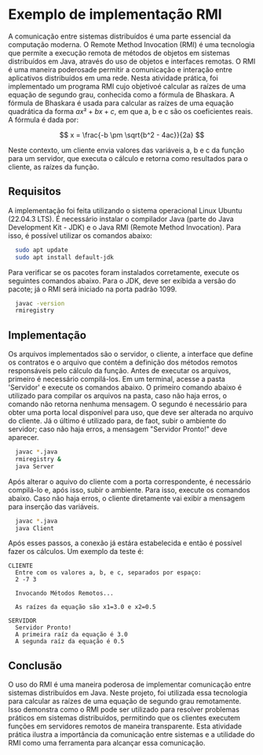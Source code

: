 # Exemplo de implementação RMI

A comunicação entre sistemas distribuídos é uma parte essencial da computação moderna. O Remote Method Invocation (RMI) é uma tecnologia que permite a execução remota de métodos de objetos em sistemas distribuídos em Java, através do uso de objetos e interfaces remotas. O RMI é uma maneira poderosade permitir a comunicação e interação entre aplicativos distribuídos em uma rede. Nesta atividade prática, foi implementado um programa RMI cujo objetivoé calcular as raízes de uma equação de segundo grau, conhecida como a fórmula de Bhaskara. A fórmula de Bhaskara é usada para calcular as raízes de uma equação quadrática da forma $ax²+bx+c$, em que a, b e c são os coeficientes reais. A fórmula é dada por: 

$$
x = \frac{-b \pm \sqrt{b^2 - 4ac}}{2a}
$$

Neste contexto, um cliente envia valores das variáveis a, b e c da função para
um servidor, que executa o cálculo e retorna como resultados para o cliente,
as raízes da função.

## Requisitos

A implementação foi feita utilizando o sistema operacional Linux Ubuntu (22.04.3 LTS). É necessário instalar o compilador Java (parte do Java Development Kit - JDK) e o Java RMI (Remote Method Invocation). Para isso, é possível utilizar os comandos abaixo:

```bash
  sudo apt update
  sudo apt install default-jdk
```

Para verificar se os pacotes foram instalados corretamente, execute os seguintes comandos abaixo. Para o JDK, deve ser exibida a versão do pacote; já o RMI será iniciado na porta padrão 1099.

```bash
  javac -version
  rmiregistry
```

## Implementação

Os arquivos implementados são o servidor, o cliente, a interface que define os contratos e o arquivo que contém a definição dos métodos remotos responsáveis pelo cálculo da função. Antes de executar os arquivos, primeiro é necessário compilá-los. Em um terminal, acesse a pasta 'Servidor' e execute os comandos abaixo. O primeiro comando abaixo é utilizado para compilar os arquivos na pasta, caso não haja erros, o comando não retorna nenhuma mensagem. O segundo é necessário para obter uma porta local disponível para uso, que deve ser alterada no arquivo do cliente. Já o último é utilizado para, de faot, subir o ambiente do servidor; caso não haja erros, a mensagem "Servidor Pronto!" deve aparecer.

```bash
  javac *.java
  rmiregistry &
  java Server
```

Após alterar o aquivo do cliente com a porta correspondente, é necessário compilá-lo e, após isso, subir o ambiente. Para isso, execute os comandos abaixo. Caso não haja erros, o cliente diretamente vai exibir a mensagem para inserção das variáveis. 

```bash
  javac *.java
  java Client
```

Após esses passos, a conexão já estára estabelecida e então é possível fazer os cálculos. Um exemplo da teste é:

```text
CLIENTE
  Entre com os valores a, b, e c, separados por espaço:
  2 -7 3

  Invocando Métodos Remotos...

  As raízes da equação são x1=3.0 e x2=0.5
```

```text
SERVIDOR
  Servidor Pronto!
  A primeira raíz da equação é 3.0
  A segunda raíz da equação é 0.5
```

## Conclusão

O uso do RMI é uma maneira poderosa de implementar comunicação entre sistemas distribuídos em Java. Neste projeto, foi utilizada essa tecnologia para calcular as raízes de uma equação de segundo grau remotamente. Isso demonstra
como o RMI pode ser utilizado para resolver problemas práticos em sistemas distribuídos, permitindo que os clientes executem funções em servidores remotos de maneira transparente. Esta atividade prática ilustra a 
importância da comunicação entre sistemas e a utilidade do RMI como uma ferramenta para alcançar essa comunicação.
